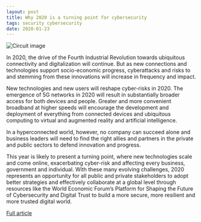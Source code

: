```yaml
---
layout: post
title: Why 2020 is a turning point for cybersecurity
tags: security cybersecurity
date: 2020-01-23
---
```


![Circuit image](https://assets.weforum.org/article/image/large_3Jg7BD57YEGhSwLNput8nCr4g6q1X1XVbpInd4KtFVM.jpg)

In 2020, the drive of the Fourth Industrial Revolution towards ubiquitous connectivity 
and digitalization will continue. But as new connections and technologies support 
socio-economic progress, cyberattacks and risks to and stemming from these innovations 
will increase in frequency and impact.

New technologies and new users will reshape cyber-risks in 2020. The emergence of 5G 
networks in 2020 will result in substantially broader access for both devices and people. 
Greater and more convenient broadband at higher speeds will encourage the development and 
deployment of everything from connected devices and ubiquitous computing to virtual and 
augmented reality and artificial intelligence.

In a hyperconnected world, however, no company can succeed alone and business leaders 
will need to find the right allies and partners in the private and public sectors 
to defend innovation and progress.

This year is likely to present a turning point, where new technologies scale and come 
online, exacerbating cyber-risk and affecting every business, government and individual. 
With these many evolving challenges, 2020 represents an opportunity for all public and 
private stakeholders to adopt better strategies and effectively collaborate at a global 
level through resources like the World Economic Forum’s Platform for Shaping the Future 
of Cybersecurity and Digital Trust to build a more secure, more resilient and more 
trusted digital world.

[Full article](https://www.weforum.org/agenda/2020/01/what-are-the-cybersecurity-trends-for-2020/)
